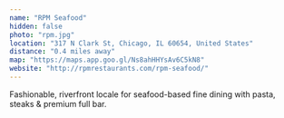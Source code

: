 ```yaml
---
name: "RPM Seafood"
hidden: false
photo: "rpm.jpg"
location: "317 N Clark St, Chicago, IL 60654, United States"
distance: "0.4 miles away"
map: "https://maps.app.goo.gl/Ns8ahHHYsAv6C5kN8"
website: "http://rpmrestaurants.com/rpm-seafood/"
---
```


Fashionable, riverfront locale for seafood-based fine dining with pasta, steaks & premium full bar.
